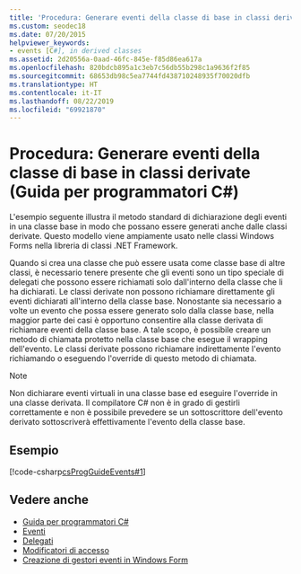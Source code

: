 ```yaml
---
title: 'Procedura: Generare eventi della classe di base in classi derivate - Guida per programmatori C#'
ms.custom: seodec18
ms.date: 07/20/2015
helpviewer_keywords:
- events [C#], in derived classes
ms.assetid: 2d20556a-0aad-46fc-845e-f85d86ea617a
ms.openlocfilehash: 820bdcb895a1c3eb7c56db55b298c1a9636f2f85
ms.sourcegitcommit: 68653db98c5ea7744fd438710248935f70020dfb
ms.translationtype: HT
ms.contentlocale: it-IT
ms.lasthandoff: 08/22/2019
ms.locfileid: "69921870"
---
```

# <a name="how-to-raise-base-class-events-in-derived-classes-c-programming-guide"></a>Procedura: Generare eventi della classe di base in classi derivate (Guida per programmatori C#)
L'esempio seguente illustra il metodo standard di dichiarazione degli eventi in una classe base in modo che possano essere generati anche dalle classi derivate. Questo modello viene ampiamente usato nelle classi Windows Forms nella libreria di classi .NET Framework.  
  
 Quando si crea una classe che può essere usata come classe base di altre classi, è necessario tenere presente che gli eventi sono un tipo speciale di delegati che possono essere richiamati solo dall'interno della classe che li ha dichiarati. Le classi derivate non possono richiamare direttamente gli eventi dichiarati all'interno della classe base. Nonostante sia necessario a volte un evento che possa essere generato solo dalla classe base, nella maggior parte dei casi è opportuno consentire alla classe derivata di richiamare eventi della classe base. A tale scopo, è possibile creare un metodo di chiamata protetto nella classe base che esegue il wrapping dell'evento. Le classi derivate possono richiamare indirettamente l'evento richiamando o eseguendo l'override di questo metodo di chiamata.  
  
> [!NOTE]
> Non dichiarare eventi virtuali in una classe base ed eseguire l'override in una classe derivata. Il compilatore C# non è in grado di gestirli correttamente e non è possibile prevedere se un sottoscrittore dell'evento derivato sottoscriverà effettivamente l'evento della classe base.  
  
## <a name="example"></a>Esempio  
 [!code-csharp[csProgGuideEvents#1](~/samples/snippets/csharp/VS_Snippets_VBCSharp/csProgGuideEvents/CS/Events.cs#1)]  
  
## <a name="see-also"></a>Vedere anche

- [Guida per programmatori C#](../index.md)
- [Eventi](./index.md)
- [Delegati](../delegates/index.md)
- [Modificatori di accesso](../classes-and-structs/access-modifiers.md)
- [Creazione di gestori eventi in Windows Form](../../../framework/winforms/creating-event-handlers-in-windows-forms.md)
